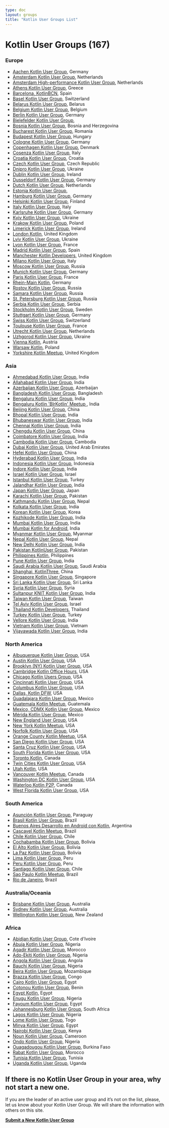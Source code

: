 ```yaml
---
type: doc
layout: groups
title: "Kotlin User Groups List"
---
```


# Kotlin User Groups (167)

<div class="g-grid">
<div class="g-6" markdown="1">

### Europe

 * [Aachen Kotlin User Group](https://www.facebook.com/groups/KUGAachen/), Germany
 * [Amsterdam Kotlin User Group](https://www.meetup.com/kotlin-amsterdam/), Netherlands
 * [Amsterdam High-performance Kotlin User Group](https://www.meetup.com/High-performance-Kotlin/), Netherlands
 * [Athens Kotlin User Group](https://www.meetup.com/Kotlin-Athens/), Greece
 * [Barcelona, KotlinBCN](https://www.meetup.com/kotlinbcn/), Spain
 * [Basel Kotlin User Group](https://www.meetup.com/Kotlin-User-Group-Basel/), Switzerland
 * [Belarus Kotlin User Group](https://bkug.by/), Belarus
 * [Belgium Kotlin User Group](https://www.meetup.com/Kotlin-User-Group-Belgium/), Belgium
 * [Berlin Kotlin User Group](https://www.meetup.com/kotlin-berlin/), Germany
 * [Bielefelder Kotlin User Group](https://www.meetup.com/Bielefelder-Kotlin-User-Group/),
 * [Bosnia Kotlin User Group](https://www.meetup.com/Kotlin-User-Group-Bosnia/), Bosnia and Herzegovina
 * [Bucharest Kotlin User Group](https://www.meetup.com/kug-bucharest/), Romania
 * [Budapest Kotlin User Group](https://www.facebook.com/groups/KotlinBudapest/), Hungary
 * [Cologne Kotlin User Group](https://www.meetup.com/Kotlin-User-Group-Cologne/?from=ref), Germany
 * [Copenhagen Kotlin User Group](https://www.meetup.com/Kotlin-Copenhagen/), Denmark
 * [Cosenza Kotlin User Group](https://www.facebook.com/groups/251720265392355), Italy
 * [Croatia Kotlin User Group](https://www.meetup.com/Croatia-Kotlin-User-Group-Meetup/), Croatia
 * [Czech Kotlin User Group](https://www.facebook.com/czkug/), Czech Republic
 * [Dnipro Kotlin User Group](https://www.meetup.com/Kotlin-Dnipro/), Ukraine
 * [Dublin Kotlin User Group](https://www.meetup.com/Dublin-Kotlin-Meetup/), Ireland
 * [Dusseldorf Kotlin User Group](https://www.meetup.com/Dusseldorf-Kotlin-Meetup/), Germany
 * [Dutch Kotlin User Group](http://kotlin.nl/), Netherlands
 * [Estonia Kotlin User Group](https://www.facebook.com/groups/estoniaKotlin/),
 * [Hamburg Kotlin User Group](https://www.meetup.com/de-DE/Kotlin-User-Group-Hamburg/), Germany
 * [Helsinki Kotlin User Group](https://www.meetup.com/Kotlin-User-Group-Helsinki/?from=ref), Finland
 * [Italy Kotlin User Group](https://www.facebook.com/groups/kotlinitaly/), Italy
 * [Karlsruhe Kotlin User Group](https://www.meetup.com/Karlsruhe-Software-Development-Meetup/), Germany
 * [Kyiv Kotlin User Group](https://www.meetup.com/KyivKUG), Ukraine
 * [Krakow Kotlin User Group](https://www.meetup.com/krakow-kotlin/), Poland
 * [Limerick Kotlin User Group](https://www.meetup.com/kotlinlimerick/), Ireland
 * [London Kotlin](http://www.meetup.com/kotlin-london/), United Kingdom
 * [Lviv Kotlin User Group](https://www.facebook.com/groups/1395212093948927/), Ukraine
 * [Lyon Kotlin User Group](http://www.meetup.com/Lyon-Kotlin-User-Group/), France
 * [Madrid Kotlin User Group](https://www.meetup.com/KotlinMAD/), Spain
 * [Manchester Kotlin Developers](http://www.meetup.com/Kotlin-Manchester/), United Kingdom
 * [Milano Kotlin User Group](https://www.meetup.com/it-IT/KUG-Milan/), Italy
 * [Moscow Kotlin User Group](https://vk.com/kotlinmoscow), Russia
 * [Munich Kotlin User Group](https://www.meetup.com/Kotlin-User-Group-Munich/), Germany
 * [Paris Kotlin User Group](https://www.meetup.com/Kotlin-Paris-Meetup/), France
 * [Rhein-Main Kotlin](https://www.meetup.com/de-DE/Kotlin-Rhein-Main/), Germany
 * [Rostov Kotlin User Group](https://vk.com/rndkotlin), Russia
 * [Samara Kotlin User Group](https://sitc.community/communities/kug/), Russia
 * [St. Petersburg Kotlin User Group](https://www.meetup.com/St-Petersburg-Kotlin-User-Group/), Russia
 * [Serbia Kotlin User Group](https://www.meetup.com/Serbia-Kotlin-User-Group/), Serbia
 * [Stockholm Kotlin User Group](https://www.meetup.com/Sweden-Kotlin-User-Group/), Sweden
 * [Stuttgart Kotlin User Group](https://www.meetup.com/Kotlin-User-Group-Stuttgart/), Germany
 * [Swiss Kotlin User Group](https://www.meetup.com/Kotlin-Swiss-User-Group/), Switzerland
 * [Toulouse Kotlin User Group](https://www.meetup.com/fr-FR/Toulouse-Kotlin-User-Group/), France
 * [Utrecht Kotlin User Group](https://www.meetup.com/meetup-group-YgJEOzCn/), Netherlands
 * [Uzhgorod Kotlin User Group](https://www.facebook.com/groups/135578123824203/), Ukraine
 * [Vienna Kotlin](https://www.meetup.com/Kotlin-Vienna/), Austria
 * [Warsaw Kotlin](https://www.meetup.com/Kotlin-Warsaw/), Poland
 * [Yorkshire Kotlin Meetup](http://www.meetup.com/Kotlin-Yorkshire-Meetup-Group/), United Kingdom


### Asia

 * [Ahmedabad Kotlin User Group](https://www.meetup.com/KotlinAhmedabad/), India
 * [Allahabad Kotlin User Group](https://www.facebook.com/Kotlin-Allahabad-User-Group-967463300076405/), India
 * [Azerbaijan Kotlin User Group](https://www.facebook.com/groups/395337754167951/), Azerbaijan
 * [Bangladesh Kotlin User Group](https://www.facebook.com/KotlinBangladesh/), Bangladesh
 * [Bengaluru Kotlin User Group](https://www.facebook.com/KotlinBengaluru/), India
 * [Bengaluru Kotlin 'BlrKotlin' Meetup ](https://www.meetup.com/BlrKotlin/), India
 * [Beijing Kotlin User Group](http://www.kotliner.cn/), China
 * [Bhopal Kotlin User Group](https://www.facebook.com/kotlinbpl/), India
 * [Bhubaneswar Kotlin User Group](https://www.facebook.com/groups/1961143800818624/), India
 * [Chennai Kotlin User Group](https://www.meetup.com/Chennai-Kotlin-User-Group/), India
 * [Chengdu Kotlin User Group](https://www.kotliner.cn/chengdu/), China
 * [Coimbatore Kotlin User Group](https://facebook.com/kotlincbe/), India
 * [Cambodia Kotlin User Group](https://www.facebook.com/groups/kotlinphnompenh), Cambodia
 * [Dubai Kotlin User Group](https://www.facebook.com/kotlindubai/), United Arab Emirates
 * [Hefei Kotlin User Group](http://weibo.com/kotlinhfug), China
 * [Hyderabad Kotlin User Group](https://www.facebook.com/KotlinHyd/), India
 * [Indonesia Kotlin User Group](https://www.facebook.com/groups/395469687469099/), Indonesia
 * [Indore Kotlin User Group](https://www.meetup.com/kotlinindore/), India
 * [Israel Kotlin User Group](https://www.facebook.com/groups/107080706530829/), Israel
 * [Istanbul Kotlin User Group](https://www.meetup.com/Kotlin-%C4%B0stanbul/), Turkey
 * [Jalandhar Kotlin User Group](https://nvite.com/JalandharKotlin/13lv7v), India
 * [Japan Kotlin User Group](https://kotlin.connpass.com/), Japan
 * [Karachi Kotlin User Group](https://www.facebook.com/kotlinkarachi/), Pakistan
 * [Kathmandu Kotlin User Group](https://www.facebook.com/groups/100333660782830/), Nepal
 * [Kolkata Kotlin User Group](https://www.meetup.com/Kotlin-Kolkata-UG/), India
 * [Korean Kotlin User Group](http://kotlin.kr/), Korea
 * [Kozhikode Kotlin User Group](https://www.facebook.com/kotlinusergroup/), India
 * [Mumbai Kotlin User Group](https://www.facebook.com/kotlinmumbai/), India
 * [Mumbai Kotlin for Android](https://www.meetup.com/Kotline-for-Android/), India
 * [Myanmar Kotlin User Group](https://www.facebook.com/groups/kotlinmyanmarusergroup/about/), Myanmar
 * [Nepal Kotlin User Group](https://www.facebook.com/groups/dnkotlin/), Nepal
 * [New Delhi Kotlin User Group](https://www.facebook.com/kotlinNewDelhi/), India
 * [Pakistan KotlinUser Group](https://www.facebook.com/groups/565405337181251/), Pakistan
 * [Philippines Kotlin](https://www.facebook.com/groups/642901202586581/), Philippines
 * [Pune Kotlin User Group](https://www.facebook.com/groups/punekotlin), India
 * [Saudi Arabia Kotlin User Group](https://www.facebook.com/KotlinArabia), Saudi Arabia
 * [Shanghai, KotlinThree](http://kotlinthree.github.io/), China
 * [Singapore Kotlin User Group](https://www.meetup.com/Singapore-Kotlin-User-group/), Singapore
 * [Sri Lanka Kotlin User Group](https://www.facebook.com/KotlinSrilanka/), Sri Lanka
 * [Syria Kotlin User Group](https://www.facebook.com/KotlinSyria/), Syria
 * [Sultanpur KNIT Kotlin User Group](https://www.facebook.com/KotlinKnit/), India
 * [Taiwan Kotlin User Group](https://wetogether.co/kotlin-tw), Taiwan
 * [Tel Aviv Kotlin User Group](https://www.meetup.com/KotlinTLV/), Israel
 * [Thailand Kotlin Developers](https://www.facebook.com/groups/872547279487598/), Thailand
 * [Turkey Kotlin User Group](http://kotlinveandroid.com/), Turkey
 * [Vellore Kotlin User Group](https://www.facebook.com/kotlinvellore), India
 * [Vietnam Kotlin User Group](https://vnkotlin.com), Vietnam
 * [Vijayawada Kotlin User Group](https://www.facebook.com/KotlinVijayawada/), India

</div>

<div class="g-6" markdown="1">

### North America

* [Albuquerque Kotlin User Group](https://www.meetup.com/Kotlin-ABQ/), USA
* [Austin Kotlin User Group](https://www.meetup.com/Austin-Kotlin-Meetup/), USA
* [Brooklyn (NY) Kotlin User Group](https://www.meetup.com/Brooklyn-Kotlin/), USA
* [Cambridge Kotlin Office Hours](https://www.meetup.com/kotlin-office-hours/), USA
* [Chicago Kotlin Users Group](http://www.meetup.com/Chicago-Kotlin/), USA
* [Cincinnati Kotlin User Group](https://www.meetup.com/Cincinnati-Kotlin/), USA
* [Columbus Kotlin User Group](https://www.meetup.com/Columbus-Kotlin-User-Group/), USA
* [Dallas, Kotlin DFW](https://www.meetup.com/Kotlin-DFW/), USA
* [Guadalajara Kotlin User Group](https://www.meetup.com/es/Kotlin-User-Group-GDL/), Mexico
* [Guatemala Kotlin Meetup](https://www.meetup.com/Guatemala-Kotlin-Meetup/), Guatemala
* [Mexico, CDMX Kotlin User Group](https://www.meetup.com/es-ES/Kotlin-Nights-CDMX/), Mexico
* [Mérida Kotlin User Group](https://www.meetup.com/Merida-Kotlin-User-Group/), Mexico
* [New England User Group](https://www.meetup.com/New-England-Kotlin-Users-Group/), USA
* [New York Kotlin Meetup](http://www.meetup.com/New-York-Kotlin-Meetup/), USA
* [Norfolk Kotlin User Group](mailto:robert.chrzanowski@gmail.com), USA
* [Orange County Kotlin Meetup](https://www.meetup.com/oc-kotlin-meetup/), USA
* [San Diego Kotlin User Group](https://www.meetup.com/sd-kotlin/), USA
* [Santa Cruz Kotlin User Group](https://www.meetup.com/Santa-Cruz-Kotlin-User-Group/events/245895831/), USA
* [South Florida Kotlin User Group](https://www.meetup.com/Kotlin-South-Florida-Users-Group/), USA
* [Toronto Kotlin](https://www.meetup.com/Kotlin-Toronto/events/235740293/), Canada
* [Twin Cities Kotlin User Group](https://www.meetup.com/Twin-Cities-Kotlin-User-Group/), USA
* [Utah Kotlin](https://www.meetup.com/Kotlin-Utah/), USA
* [Vancouver Kotlin Meetup](https://www.meetup.com/VancouverKotlin/), Canada
* [Washington DC Kotlin User Group](https://www.meetup.com/DCKotlin/), USA
* [Waterloo Kotlin P2P](https://www.meetup.com/Kotlin-Waterloo-P2P/events/), Canada
* [West Florida Kotlin User Group](https://www.facebook.com/groups/KotlnWestFlorida), USA

### South America

* [Asunción Kotlin User Group](https://kotlin-user-group-asuncion-py.github.io/), Paraguay
* [Brasil Kotlin User Group](https://groups.google.com/forum/#!forum/kotlin-brasil), Brazil
* [Buenos Aires Desarrollo en Android con Kotlin](https://www.meetup.com/Desarrollo-en-Android-con-Kotlin/), Argentina
* [Cascavel Kotlin Meetup](https://www.meetup.com/Kotlin-Meetup-Cascavel/), Brazil
* [Chile Kotlin User Group](http://www.facebook.com/kotlinchile), Chile
* [Cochabamba Kotlin User Group](https://www.facebook.com/kotlincocha/), Bolivia
* [El Alto Kotlin User Group](https://www.meetup.com/es/Kotlin-El-Alto/?_cookie-check=x7g06koKCyQaUPnm), Bolivia
* [La Paz Kotlin User Group](https://www.facebook.com/KotlinLaPaz/), Bolivia
* [Lima Kotlin User Group](https://www.facebook.com/groups/limakotlin/), Peru
* [Peru Kotlin User Group](https://www.facebook.com/groups/1540580306247047/), Peru
* [Santiago Kotlin User Group](https://www.facebook.com/kotlinsantiago/), Chile
* [Sao Paulo Kotlin Meetup](https://www.meetup.com/kotlin-meetup-sp/), Brazil
* [Rio de Janeiro](https://www.meetup.com/Kotlin-Rio/), Brazil

### Australia/Oceania

* [Brisbane Kotlin User Group](https://www.meetup.com/Brisbane-Kotlin-User-Group/), Australia
* [Sydney Kotlin User Group](https://sydkotlin.space/), Australia
* [Wellington Kotlin User Group](https://www.meetup.com/Wellington-kt/), New Zealand

### Africa

* [Abidjan Kotlin User Group](https://www.facebook.com/groups/778398068995641/), Cote d'Ivoire
* [Abuja Kotlin User Group](https://www.meetup.com/Kotlin-Abuja-User-Group-Nigeria/), Nigeria
* [Agadir Kotlin User Group](https://www.meetup.com/Agadir-Kotlin-User-Group/), Morocco
* [Ado-Ekiti Kotlin User Group](https://web.facebook.com/groups/1598555973529998/?ref=group_header), Nigeria
* [Angola Kotlin User Group](https://www.facebook.com/groups/405177603231134/about/), Angola
* [Bauchi Kotlin User Group](https://www.facebook.com/groups/kotlinbauchi/), Nigeria
* [Beira Kotlin User Group](https://www.facebook.com/groups/470398203308975/), Mozambique
* [Brazza Kotlin User Group](https://www.facebook.com/groups/KotlinBrazza/), Congo
* [Cairo Kotlin User Group](https://www.facebook.com/Kotlin.Cairo/), Egypt
* [Cotonou Kotlin User Group](https://www.facebook.com/kotlinCotonou/), Benin
* [Egypt Kotlin](https://www.facebook.com/kotlinegypt/), Egypt
* [Enugu Kotlin User Group](https://kotlin-enuguusergroup.slack.com/), Nigeria
* [Fayoum Kotlin User Group](https://www.facebook.com/kdgfayoum/), Egypt
* [Johannesburg Kotlin User Group](https://www.meetup.com/Kotlin-Software-Development-Meetup/), South Africa
* [Lagos Kotlin User Group](https://www.meetup.com/Lagos-Kotlin-Meetup/), Nigeria
* [Lome Kotlin User Group](https://www.facebook.com/groups/1825278611119862/), Togo
* [Minya Kotlin User Group](https://www.facebook.com/kotlinminya/), Egypt
* [Nairobi Kotlin User Group](https://www.meetup.com/KotlinKenya/), Kenya
* [Noun Kotlin User Group](https://www.meetup.com/Noun-Kotlin-User-Group/), Cameroon
* [Ondo Kotlin User Group](https://www.meetup.com/Kotlin-Ondo-User-Group/), Nigeria
* [Ouagadougou Kotlin User Group](https://www.facebook.com/groups/649651491892414/), Burkina Faso
* [Rabat Kotlin User Group](https://www.meetup.com/Rabat-Kotlin-User-Group/), Morocco
* [Tunisia Kotlin User Group](https://www.facebook.com/groups/1501353116571104), Tunisia
* [Uganda Kotlin User Group](https://www.facebook.com/Uganda-Kotlin-User-Group-613707548753658/), Uganda

</div>
</div>


## If there is no Kotlin User Group in your area, why not start a new one.

If you are the leader of an active user group and it’s not on the list, please, let us know about your Kotlin User Group. We will share the information with others on this site.

**[Submit a New Kotlin User Group](https://surveys.jetbrains.com/s3/submit-a-local-kotlin-user-group)**